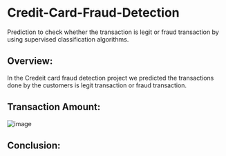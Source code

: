 # Credit-Card-Fraud-Detection
Prediction to check whether the transaction is legit or fraud transaction by using supervised classification algorithms.

## Overview:
In the Credeit card fraud detection project we predicted the transactions done by the customers is legit transaction or fraud transaction.

## Transaction Amount:
![image](https://user-images.githubusercontent.com/103682825/178103770-b6bbc95a-08ba-48c1-8e49-1d3ff0c9c3fa.png)

## Conclusion:

